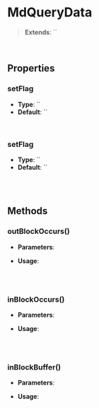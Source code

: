 # MdQueryData
> **Extends**: ``



<br/>

## Properties

### setFlag



* **Type**: ``
* **Default**: ``

<br/>

### setFlag



* **Type**: ``
* **Default**: ``

<br/>
<br/>

## Methods

### outBlockOccurs()



* **Parameters**: 


* **Usage**: 
```js

```

<br/>

### inBlockOccurs()



* **Parameters**: 


* **Usage**: 
```js

```

<br/>

### inBlockBuffer()



* **Parameters**: 


* **Usage**: 
```js

```

<br/>